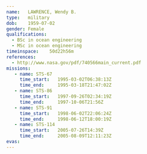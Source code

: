 ```yaml
---
name:	LAWRENCE, Wendy B.
type:	military
dob:	1959-07-02
gender:	Female
qualifications:
  - BSc in ocean engineering
  - MSc in ocean engineering
timeinspace:	50d22h56m
references:
  - http://www.nasa.gov/pdf/740566main_current.pdf
missions:
   - name: STS-67
     time_start:   1995-03-02T06:38:13Z
     time_end:     1995-03-18T21:47:02Z
   - name: STS-86
     time_start:   1997-09-26T02:34:19Z
     time_end:     1997-10-06T21:56Z
   - name: STS-91
     time_start:   1998-06-02T22:06:24Z
     time_end:     1998-06-12T18:00:19Z
   - name: STS-114
     time_start:   2005-07-26T14:39Z
     time_end:     2005-08-09T12:11:23Z
evas:
---
```

